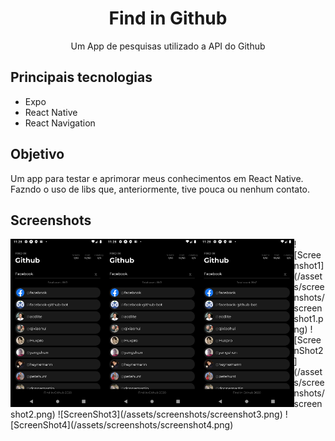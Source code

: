 <h1 align="center">Find in Github</h1>

<p align="center">
  Um App de pesquisas utilizado a API do Github
</p>

## Principais tecnologias
* Expo
* React Native
* React Navigation

## Objetivo
Um app para testar e aprimorar meus conhecimentos em React Native. Fazndo o uso de libs que, anteriormente, tive pouca ou nenhum contato.

## Screenshots
<img align="left" width="30%" src="assets/screenshots/screenshot1.png">
<img align="left" width="30%" src="assets/screenshots/screenshot1.png">
<img align="left" width="30%" src="assets/screenshots/screenshot1.png">
![Screenshot1](/assets/screenshots/screenshot1.png)
![ScreenShot2](/assets/screenshots/screenshot2.png)
![ScreenShot3](/assets/screenshots/screenshot3.png)
![ScreenShot4](/assets/screenshots/screenshot4.png)
